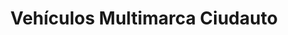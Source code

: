 ---
title: "Vehículos Multimarca Ciudauto"
url: /tomelloso/vehiculos-multimarca-ciudauto/
shop: coche
---